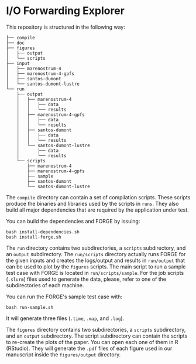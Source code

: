 # I/O Forwarding Explorer

This repository is structured in the following way:

```.
├── compile
├── doc
├── figures
│   ├── output
│   └── scripts
├── input
│   ├── marenostrum-4
│   ├── marenostrum-4-gpfs
│   ├── santos-dumont
│   └── santos-dumont-lustre
└── run
    ├── output
    │   ├── marenostrum-4
    │   │   ├── data
    │   │   └── results
    │   ├── marenostrum-4-gpfs
    │   │   ├── data
    │   │   └── results
    │   ├── santos-dumont
    │   │   ├── data
    │   │   └── results
    │   └── santos-dumont-lustre
    │       ├── data
    │       └── results
    └── scripts
        ├── marenostrum-4
        ├── marenostrum-4-gpfs
        ├── sample
        ├── santos-dumont
        └── santos-dumont-lustre
```

The `compile` directory can contain a set of compilation scripts. These scripts produce the binaries and libraries used by the scripts in `runs`. They also build all major dependencies that are required by the application under test.

You can build the dependencies and FORGE by issuing:

```
bash install-dependencies.sh
bash install-forge.sh
```

The `run` directory contains two subdirectories, a `scripts` subdirectory, and an `output` subdirectory. The `run/scripts` directory actually runs FORGE for the given inputs and creates the logs/output and results in `run/output` that can be used to plot by the `figures` scripts. The main script to run a sample test case with FORGE is located in `run/scripts/sample`. For the job scripts (`.slurm`) files used to generate the data, please, refer to one of the subdirectories of each machine.

You can run the FORGE's sample test case with:

```
bash run-sample.sh
```

It will generate three files (`.time`, `.map`, and `.log`).

The `figures` directory contains two subdirectories, a `scripts` subdirectory, and an `output` subdirectory. The script subdirectory can contain the scripts to re-create the plots of the paper. You can open each one of them in R (RStudio). They will generate the `.pdf` files of each figure used in our manuscript inside the `figures/output` directory.